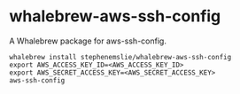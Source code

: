 # whalebrew-aws-ssh-config

A Whalebrew package for aws-ssh-config.

    whalebrew install stephenemslie/whalebrew-aws-ssh-config
    export AWS_ACCESS_KEY_ID=<AWS_ACCESS_KEY_ID>
    export AWS_SECRET_ACCESS_KEY=<AWS_SECRET_ACCESS_KEY>
    aws-ssh-config
